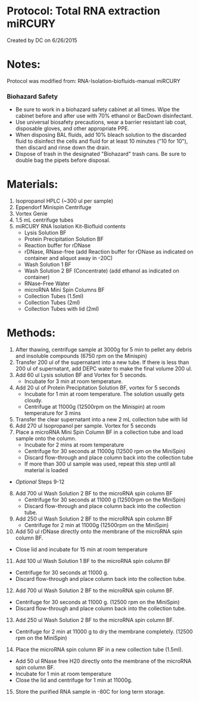 Protocol: Total RNA extraction miRCURY
======================================

Created by DC on 6/26/2015

# Notes:
Protocol was modified from: RNA-Isolation-biofluids-manual miRCURY 

### Biohazard Safety

-    Be sure to work in a biohazard safety cabinet at all times. Wipe the cabinet before and after use with 70% ethanol or BacDown disinfectant. 
-    Use universal biosafety precautions, wear a barrier resistant lab coat, disposable gloves, and other appropriate PPE.
-    When disposing BAL fluids, add 10% bleach solution to the discarded fluid to disinfect the cells and fluid for at least 10 minutes ("10 for 10"), then discard and rinse down the drain. 
-    Dispose of trash in the designated "Biohazard" trash cans. Be sure to double bag the pipets before disposal. 

# Materials: 
1. Isopropanol HPLC (~300 ul per sample)
2. Eppendorf Minispin Centrifuge
3. Vortex Genie
4. 1.5 mL centrifuge tubes 
5. miRCURY RNA Isolation Kit-Biofluid contents
   - Lysis Solution BF   
   - Protein Precipitation Solution BF
   - Reaction buffer for rDNase
   - rDNase, RNase-free (add Reaction buffer for rDNase as indicated on container and aliquot away in -20C)
   - Wash Solution 1 BF
   - Wash Solution 2 BF (Concentrate) (add ethanol as indicated on container)
   - RNase-Free Water
   - microRNA Mini Spin Columns BF
   - Collection Tubes (1.5ml)
   - Collection Tubes (2ml)
   - Collection Tubes with lid (2ml)

# Methods: 
1. After thawing, centrifuge sample at 3000g for 5 min to pellet any debris and insoluble compounds (6750 rpm on the Minispin)
2. Transfer 200 ul of the supernatant into a new tube. If there is less than 200 ul of supernatant, add DEPC water to make the final volume 200 ul.
3. Add 60 ul Lysis solution BF and Vortex for 5 seconds.
   - Incubate for 3 min at room temperature. 
4. Add 20 ul of Protein Precipitation Solution BF, vortex for 5 seconds
   - Incubate for 1 min at room temperature. The solution usually gets cloudy.
   - Centrifuge at 11000g (12500rpm on the Minispin) at room temperature for 3 mins
5. Transfer the clear supernatant into a new 2 mL collection tube with lid
6. Add 270 ul Isopropanol per sample. Vortex for 5 seconds
7. Place a microRNA Mini Spin Column BF in a collection tube and load sample onto the column. 
   - Incubate for 2 mins at room temperature
   - Centrifuge for 30 seconds at 11000g (12500 rpm on the MiniSpin)
   - Discard flow-through and place column back into the collection tube
   - If more than 300 ul sample was used, repeat this step until all material is loaded
- _Optional_ Steps 9-12
8. Add 700 ul Wash Solution 2 BF to the microRNA spin column BF
   - Centrifuge for 30 seconds at 11000 g (12500rpm on the MiniSpin)
   - Discard flow-through and place column back into the collection tube.
9. Add 250 ul Wash Solution 2 BF to the microRNA spin column BF
   - Centrifuge for 2 min at 11000g (12500rpm on the MiniSpin)
10. Add 50 ul rDNase directly onto the membrane of the microRNA spin column BF.
   - Close lid and incubate for 15 min at room temperature
11. Add 100 ul Wash Solution 1 BF to the microRNA spin column BF
   - Centrifuge for 30 seconds at 11000 g.
   - Discard flow-through and place column back into the collection tube.
12. Add 700 ul Wash Solution 2 BF to the microRNA spin column BF.
   - Centrifuge for 30 seconds at 11000 g. (12500 rpm on the MiniSpin)
   - Discard flow-through and place column back into the collection tube.
13. Add 250 ul Wash Solution 2 BF to the microRNA spin column BF.
   - Centrifuge for 2 min at 11000 g to dry the membrane completely. (12500 rpm on the MiniSpin)
14. Place the microRNA spin column BF in a new collection tube (1.5ml). 
   - Add 50 ul RNase free H20 directly onto the membrane of the microRNA spin column BF.
   - Incubate for 1 min at room temperature
   - Close the lid and centrifuge for 1 min at 11000g.
15. Store the purified RNA sample in -80C for long term storage.

